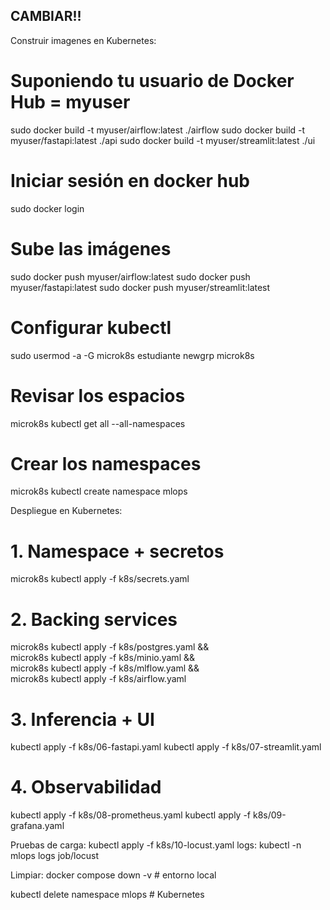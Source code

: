 ## CAMBIAR!!

Construir imagenes en Kubernetes: 
# Suponiendo tu usuario de Docker Hub = myuser
sudo docker build -t myuser/airflow:latest   ./airflow
sudo docker build -t myuser/fastapi:latest   ./api
sudo docker build -t myuser/streamlit:latest ./ui

# Iniciar sesión en docker hub
sudo docker login

# Sube las imágenes
sudo docker push myuser/airflow:latest
sudo docker push myuser/fastapi:latest
sudo docker push myuser/streamlit:latest


# Configurar kubectl
sudo usermod -a -G microk8s estudiante
newgrp microk8s

# Revisar los espacios
microk8s kubectl get all --all-namespaces

# Crear los namespaces
microk8s kubectl create namespace mlops



Despliegue en Kubernetes:
# 1. Namespace + secretos
<!-- kubectl apply -f k8s/00-namespace.yaml -->
microk8s kubectl apply -f k8s/secrets.yaml


# 2. Backing services
microk8s kubectl apply -f k8s/postgres.yaml && \
microk8s kubectl apply -f k8s/minio.yaml && \
microk8s kubectl apply -f k8s/mlflow.yaml && \
microk8s kubectl apply -f k8s/airflow.yaml


# 3. Inferencia + UI
kubectl apply -f k8s/06-fastapi.yaml
kubectl apply -f k8s/07-streamlit.yaml

# 4. Observabilidad
kubectl apply -f k8s/08-prometheus.yaml
kubectl apply -f k8s/09-grafana.yaml


Pruebas de carga: kubectl apply -f k8s/10-locust.yaml    logs: kubectl -n mlops logs job/locust


Limpiar: 
docker compose down -v               # entorno local

kubectl delete namespace mlops       # Kubernetes


